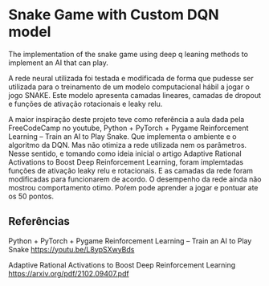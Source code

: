 # Snake Game with Custom DQN model
The implementation of the snake game using deep q leaning methods to implement an AI that can play. 

A rede neural utilizada foi testada e modificada de forma que pudesse ser utilizada para o treinamento de um modelo computacional hábil a jogar o jogo SNAKE. Este modelo apresenta camadas lineares, camadas de dropout e funções de ativação rotacionais e leaky relu.

A maior inspiração deste projeto teve como referência a aula dada pela FreeCodeCamp no youtube, Python + PyTorch + Pygame Reinforcement Learning – Train an AI to Play Snake. Que implementa o ambiente e o algoritmo da DQN. Mas não otimiza a rede utilizada nem os parâmetros.
Nesse sentido, e tomando como ideia inicial o artigo Adaptive Rational Activations to Boost Deep Reinforcement Learning, foram implemtadas funções de ativação leaky relu e rotacionais. E as camadas da rede foram modificadas para funcionarem de acordo. 
O desempenho da rede ainda não mostrou comportamento otimo. Poŕem pode aprender a jogar e pontuar ate os 50 pontos. 

## Referências
Python + PyTorch + Pygame Reinforcement Learning – Train an AI to Play Snake
https://youtu.be/L8ypSXwyBds

Adaptive Rational Activations to Boost Deep Reinforcement Learning
https://arxiv.org/pdf/2102.09407.pdf

